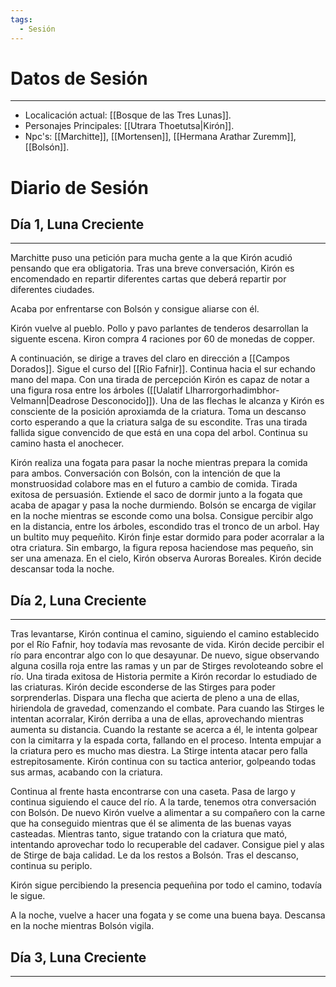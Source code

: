 ```yaml
---
tags:
  - Sesión
---
```

# Datos de Sesión
---
- Localicación actual: [[Bosque de las Tres Lunas]].
- Personajes Principales: [[Utrara Thoetutsa|Kirón]].
- Npc's: [[Marchitte]], [[Mortensen]], [[Hermana Arathar Zuremm]], [[Bolsón]].
# Diario de Sesión
## Día 1, Luna Creciente
---
Marchitte puso una petición para mucha gente a la que Kirón acudió pensando que era obligatoria. Tras una breve conversación, Kirón es encomendado en repartir diferentes cartas que deberá repartir por diferentes ciudades. 

Acaba por enfrentarse con Bolsón y consigue aliarse con él.

Kirón vuelve al pueblo. Pollo y pavo parlantes de tenderos desarrollan la siguente escena. Kiron compra 4 raciones por 60 de monedas de copper.

A continuación, se dirige a traves del claro en dirección a [[Campos Dorados]]. Sigue el curso del [[Rio Fafnir]]. Continua hacia el sur echando mano del mapa. Con una tirada de percepción Kirón es capaz de notar a una figura rosa  entre los árboles ([[Ualatif Llharrorgorhadimbhor-Velmann|Deadrose Desconocido]]). Una de las flechas le alcanza y Kirón es consciente de la posición aproxiamda de la criatura. Toma un descanso corto esperando a que la criatura salga de su escondite. Tras una tirada fallida sigue convencido de que está en una copa del arbol. Continua su camino hasta el anochecer.

Kirón realiza una fogata para pasar la noche mientras prepara la comida para ambos. Conversación con Bolsón, con la intención de que la monstruosidad colabore mas en el futuro a cambio de comida. Tirada exitosa de persuasión. Extiende el saco de dormir junto a la fogata que acaba de apagar y pasa la noche durmiendo. Bolsón se encarga de vigilar en la noche mientras se esconde como una bolsa. Consigue percibir algo en la distancia, entre los árboles, escondido tras el tronco de un arbol. Hay un bultito muy pequeñito. Kirón finje estar dormido para poder acorralar a la otra criatura. Sin embargo, la figura reposa haciendose mas pequeño, sin ser una amenaza. En el cielo, Kirón observa Auroras Boreales. Kirón decide descansar toda la noche.
## Día 2, Luna Creciente
---
Tras levantarse, Kirón continua el camino, siguiendo el camino establecido por el Río Fafnir, hoy todavía mas revosante de vida. Kirón decide percibir el río para encontrar algo con lo que desayunar. De nuevo, sigue observando alguna cosilla roja entre las ramas y un par de Stirges revoloteando sobre el río. Una tirada exitosa de Historia permite a Kirón recordar lo estudiado de las criaturas. Kirón decide esconderse de las Stirges para poder sorprenderlas. Dispara una flecha que acierta de pleno a una de ellas, hiriendola de gravedad, comenzando el combate. Para cuando las Stirges le intentan acorralar, Kirón derriba a una de ellas, aprovechando mientras aumenta su distancia. Cuando la restante se acerca a él, le intenta golpear con la cimitarra y la espada corta, fallando en el proceso. Intenta empujar a la criatura pero es mucho mas diestra. La Stirge intenta atacar pero falla estrepitosamente. Kirón continua con su tactica anterior, golpeando todas sus armas, acabando con la criatura. 

Continua al frente hasta encontrarse con una caseta. Pasa de largo y continua siguiendo el cauce del río. A la tarde, tenemos otra conversación con Bolsón. De nuevo Kirón vuelve a alimentar a su compañero con la carne que ha conseguido mientras que él se alimenta de las buenas vayas casteadas. Mientras tanto, sigue tratando con la criatura que mató, intentando aprovechar todo lo recuperable del cadaver. Consigue piel y alas de Stirge de baja calidad. Le da los restos a Bolsón. Tras el descanso, continua su periplo.

Kirón sigue percibiendo la presencia pequeñina por todo el camino, todavía le sigue.

A la noche, vuelve a hacer una fogata y se come una buena baya. Descansa en la noche mientras Bolsón vigila.
## Día 3, Luna Creciente
---
